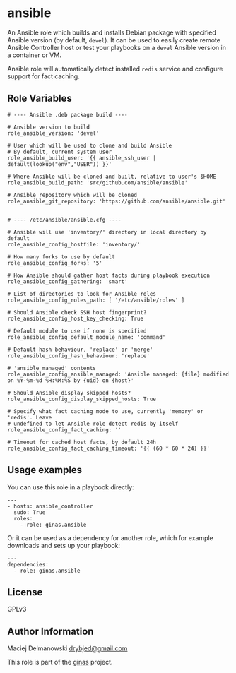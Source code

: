 ansible
=======

An Ansible role which builds and installs Debian package with specified Ansible
version (by default, `devel`). It can be used to easily create remote Ansible
Controller host or test your playbooks on a `devel` Ansible version in
a container or VM.

Ansible role will automatically detect installed `redis` service and configure
support for fact caching.

Role Variables
--------------

    # ---- Ansible .deb package build ----
    
    # Ansible version to build
    role_ansible_version: 'devel'
    
    # User which will be used to clone and build Ansible
    # By default, current system user
    role_ansible_build_user: '{{ ansible_ssh_user | default(lookup("env","USER")) }}'
    
    # Where Ansible will be cloned and built, relative to user's $HOME
    role_ansible_build_path: 'src/github.com/ansible/ansible'
    
    # Ansible repository which will be cloned
    role_ansible_git_repository: 'https://github.com/ansible/ansible.git'
    
    
    # ---- /etc/ansible/ansible.cfg ----
    
    # Ansible will use 'inventory/' directory in local directory by default
    role_ansible_config_hostfile: 'inventory/'
    
    # How many forks to use by default
    role_ansible_config_forks: '5'
    
    # How Ansible should gather host facts during playbook execution
    role_ansible_config_gathering: 'smart'
    
    # List of directories to look for Ansible roles
    role_ansible_config_roles_path: [ '/etc/ansible/roles' ]
    
    # Should Ansible check SSH host fingerprint?
    role_ansible_config_host_key_checking: True
    
    # Default module to use if none is specified
    role_ansible_config_default_module_name: 'command'
    
    # Default hash behaviour, 'replace' or 'merge'
    role_ansible_config_hash_behaviour: 'replace'
    
    # 'ansible_managed' contents
    role_ansible_config_ansible_managed: 'Ansible managed: {file} modified on %Y-%m-%d %H:%M:%S by {uid} on {host}'
    
    # Should Ansible display skipped hosts?
    role_ansible_config_display_skipped_hosts: True
    
    # Specify what fact caching mode to use, currently 'memory' or 'redis'. Leave
    # undefined to let Ansible role detect redis by itself
    role_ansible_config_fact_caching: ''
    
    # Timeout for cached host facts, by default 24h
    role_ansible_config_fact_caching_timeout: '{{ (60 * 60 * 24) }}'

Usage examples
--------------

You can use this role in a playbook directly:

    ---
    - hosts: ansible_controller
      sudo: True
      roles:
        - role: ginas.ansible

Or it can be used as a dependency for another role, which for example downloads
and sets up your playbook:

    ---
    dependencies:
      - role: ginas.ansible

License
-------

GPLv3

Author Information
------------------

Maciej Delmanowski <drybjed@gmail.com>

This role is part of the [ginas](https://github.com/ginas/ginas/) project.

